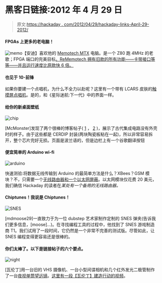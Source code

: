 # 黑客日链接:2012 年 4 月 29 日

> 原文:[https://hackaday . com/2012/04/29/hackaday-links-April-29-2012/](https://hackaday.com/2012/04/29/hackaday-links-april-29-2012/)

#### FPGAs 上更多的老电脑！

![](../Images/856394695e02a5c2e0f9a93badd94bfa.png "memo")【安迪】喜欢他的 [Memotech MTX](http://en.wikipedia.org/wiki/Memotech_MTX) 电脑。是一个 Z80 跑 4MHz 的老歌；FPGA 端口的完美目标[。ReMemotech 拥有旧款的所有功能——卡带接口等等——并且运行速度比原款快 6 倍。](http://www.nyangau.org/rememotech/rememotech.htm)

#### 也见于 10-前锋

如果你要建一个点唱机，为什么不全力以赴呢？这里有一个带有 LCARS 皮肤的[触摸屏点唱机](http://www.ragingcomputer.com/2008/04/touch-screen-jukebox)。是的，和《星际迷航:下一代》中的界面一样。

#### 给你的新桌面壁纸

![](../Images/39635800d387f9394441bd737ff6574a.png "chip")

[McMonster]发现了两个很棒的博客帖子( [1](http://leon-instruments.blogspot.com/2012/04/kolekcja-struktury-scalone.html) ， [2](http://leon-instruments.blogspot.com/2012/04/kolekcja-struktury-ukadow-scalonych-z.html) )，展示了古代集成电路没有外壳时的样子。由于这些都是 CERDIP 封装(两块陶瓷板粘在一起)，所以非常容易拆开，整个芯片完好无损。页面是波兰语的，但是边栏上有一个谷歌翻译按钮

#### 便宜简单的 Arduino wi-fi

![](../Images/9437212c3f2ff56ae9aac0c3e50f5a92.png "arduino")

快速测验:将数据无线传输到 Arduino 的最简单方法是什么？XBees？GSM 模块？不，只需要一个[无线路由器和一个以太网屏蔽](http://www.instructables.com/id/Cheap-and-Easy-Arduino-Wi-Fi-Hack/)。以太网模块仅花费 20 美元，我们确信 Hackaday 的读者在*某处有一个备用的无线路由器。*

#### Chiptunes！我说是 Chiptunes！

![](../Images/c8e09a115e297802bc87d6fbefa53be7.png "SNES")

[mdmoose29]一直致力于为一位 dubstep 艺术家制作定制的 SNES 弹夹(告诉我们更多信息，[moose]…)。在寻找编程工具的过程中，他找到了 SNES 游戏制造商 T1。我们试用了一段时间，它仍然是一个非常不完善的测试版。尽管如此，让 SNES 编程变得更容易还是很棒的。

#### 你们太棒了。以下是链接帖子的六个要点。

![](../Images/50539be09f60e580e03d829b0e2ba98c.png "night")

[瓦伦丁]用一台旧的 VHS 摄像机、一台小型间谍相机和几个红外发光二极管制作了一台[夜视单筒望远镜](http://www.doityourselfgadgets.com/2012/04/night-vision.html)。[这里有一段【瓦伦丁】建造行动的视频](http://www.youtube.com/watch?feature=player_embedded&v=jrbqcHq85QQ)。